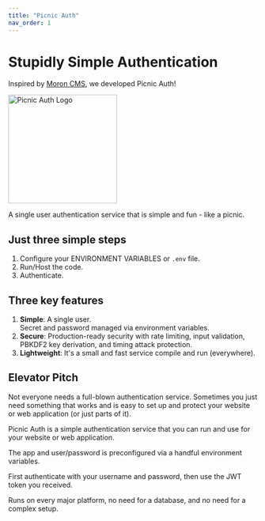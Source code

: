 ```yaml
---
title: "Picnic Auth"
nav_order: 1
---
```


# Stupidly Simple Authentication

Inspired by [Moron CMS](https://github.com/rabocalypse/moroncms), we developed
Picnic Auth!

<img src="/img/picnic_auth_weblogo.webp" height="auto" width="220px" alt="Picnic Auth Logo">

A single user authentication service that is simple and fun - like a picnic.

<div class="grid">
  <div>

## Just three simple steps

1. Configure your ENVIRONMENT VARIABLES or `.env` file.
2. Run/Host the code.
3. Authenticate.

</div>
  <div>

## Three key features

1. **Simple**: A single user.\
   Secret and password managed via environment variables.
2. **Secure**: Production-ready security with rate limiting, input validation, PBKDF2 key derivation, and timing attack protection.
3. **Lightweight**: It's a small and fast service compile and run (everywhere).

</div>
</div>

## Elevator Pitch

Not everyone needs a full-blown authentication service. Sometimes you just need
something that works and is easy to set up and protect your website or web
application (or just parts of it).

Picnic Auth is a simple authentication service that you can run and use for your
website or web application.

The app and user/password is preconfigured via a handful environment variables.

First authenticate with your username and password, then use the JWT token you
received.

Runs on every major platform, no need for a database, and no need for a complex
setup.
